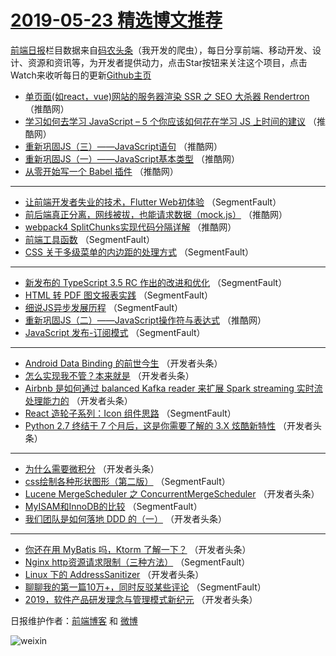 # [2019-05-23 精选博文推荐](https://toutiao.qdkfweb.cn/date/2019/05/23)

[前端日报](https://qdkfweb.cn/c/news)栏目数据来自[码农头条](https://toutiao.qdkfweb.cn/)（我开发的爬虫），每日分享前端、移动开发、设计、资源和资讯等，为开发者提供动力，点击Star按钮来关注这个项目，点击Watch来收听每日的更新[Github主页](https://github.com/kujian/frontendDaily)
* [单页面(如react，vue)网站的服务器渲染 SSR 之 SEO 大杀器 Rendertron](https://toutiao.qdkfweb.cn/112209.html) （推酷网）
* [学习如何去学习 JavaScript &#8211; 5 个你应该如何花在学习 JS 上时间的建议](https://toutiao.qdkfweb.cn/112199.html) （推酷网）
* [重新巩固JS（三）——JavaScript语句](https://toutiao.qdkfweb.cn/112216.html) （推酷网）
* [重新巩固JS（一）——JavaScript基本类型](https://toutiao.qdkfweb.cn/112212.html) （推酷网）
* [从零开始写一个 Babel 插件](https://toutiao.qdkfweb.cn/112204.html) （推酷网）

***
* [让前端开发者失业的技术，Flutter Web初体验](https://toutiao.qdkfweb.cn/112150.html) （SegmentFault）
* [前后端真正分离，网线被拔，也能请求数据（mock.js）](https://toutiao.qdkfweb.cn/112205.html) （推酷网）
* [webpack4 SplitChunks实现代码分隔详解](https://toutiao.qdkfweb.cn/112206.html) （推酷网）
* [前端工具函数](https://toutiao.qdkfweb.cn/112155.html) （SegmentFault）
* [CSS 关于多级菜单的内边距的处理方式](https://toutiao.qdkfweb.cn/112160.html) （SegmentFault）

***
* [新发布的 TypeScript 3.5 RC 作出的改进和优化](https://toutiao.qdkfweb.cn/112153.html) （SegmentFault）
* [HTML 转 PDF 图文报表实践](https://toutiao.qdkfweb.cn/112164.html) （SegmentFault）
* [细说JS异步发展历程](https://toutiao.qdkfweb.cn/112156.html) （SegmentFault）
* [重新巩固JS（二）——JavaScript操作符与表达式](https://toutiao.qdkfweb.cn/112214.html) （推酷网）
* [JavaScript 发布-订阅模式](https://toutiao.qdkfweb.cn/112159.html) （SegmentFault）

***
* [Android Data Binding 的前世今生](https://toutiao.qdkfweb.cn/112192.html) （开发者头条）
* [怎么实现我不管？本来就是](https://toutiao.qdkfweb.cn/112171.html) （开发者头条）
* [Airbnb 是如何通过 balanced Kafka reader 来扩展 Spark streaming 实时流处理能力的](https://toutiao.qdkfweb.cn/112182.html) （开发者头条）
* [React 造轮子系列：Icon 组件思路](https://toutiao.qdkfweb.cn/112161.html) （SegmentFault）
* [Python 2.7 终结于 7 个月后，这是你需要了解的 3.X 炫酷新特性](https://toutiao.qdkfweb.cn/112193.html) （开发者头条）

***
* [为什么需要微积分](https://toutiao.qdkfweb.cn/112172.html) （开发者头条）
* [css绘制各种形状图形（第二版）](https://toutiao.qdkfweb.cn/112151.html) （SegmentFault）
* [Lucene MergeScheduler 之 ConcurrentMergeScheduler](https://toutiao.qdkfweb.cn/112183.html) （开发者头条）
* [MyISAM和InnoDB的比较](https://toutiao.qdkfweb.cn/112162.html) （SegmentFault）
* [我们团队是如何落地 DDD 的（一）](https://toutiao.qdkfweb.cn/112194.html) （开发者头条）

***
* [你还在用 MyBatis 吗，Ktorm 了解一下？](https://toutiao.qdkfweb.cn/112173.html) （开发者头条）
* [Nginx http资源请求限制（三种方法）](https://toutiao.qdkfweb.cn/112152.html) （SegmentFault）
* [Linux 下的 AddressSanitizer](https://toutiao.qdkfweb.cn/112184.html) （开发者头条）
* [聊聊我的第一篇10万+，同时反驳某些评论](https://toutiao.qdkfweb.cn/112163.html) （SegmentFault）
* [2019，软件产品研发理念与管理模式新纪元](https://toutiao.qdkfweb.cn/112195.html) （开发者头条）

日报维护作者：[前端博客](https://qdkfweb.cn/) 和 [微博](https://qdkfweb.cn/go/weibo)

![weixin](https://user-images.githubusercontent.com/3055447/38468989-651132ac-3b80-11e8-8e6b-15122322a9d7.png)